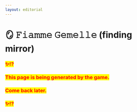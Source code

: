 ```yaml
---
layout: editorial
---
```


# 🪞 𝙵𝚒𝚊𝚖𝚖𝚎 𝙶𝚎𝚖𝚎𝚕𝚕𝚎 (finding mirror)



### <mark style="color:red;">✨⁉️</mark>&#x20;

### <mark style="color:red;">This page is being generated by the game.</mark>&#x20;

### <mark style="color:red;">Come back later.</mark>

### <mark style="color:red;">✨⁉️</mark>



